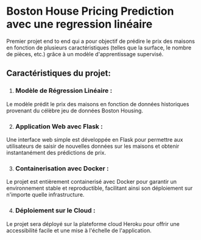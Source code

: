 # Boston House Pricing Prediction avec une regression linéaire

 Premier projet end to end qui a pour objectif de prédire le prix des maisons en fonction de plusieurs caractéristiques (telles que la surface, le nombre de pièces, etc.) grâce à un modèle d'apprentissage supervisé.

## Caractéristiques du projet:

1. ### Modèle de Régression Linéaire : 
 Le modèle prédit le prix des maisons en fonction de données historiques provenant du célèbre jeu de données Boston Housing.

2. ### Application Web avec Flask : 
 Une interface web simple est développée en Flask pour permettre aux utilisateurs de saisir de nouvelles données sur les maisons et obtenir instantanément des prédictions de prix.

3. ### Containerisation avec Docker : 
 Le projet est entièrement containerisé avec Docker pour garantir un environnement stable et reproductible, facilitant ainsi son déploiement sur n'importe quelle infrastructure.

4. ### Déploiement sur le Cloud :
 Le projet sera déployé sur la plateforme cloud Heroku pour offrir une accessibilité facile et une mise à l'échelle de l'application.

